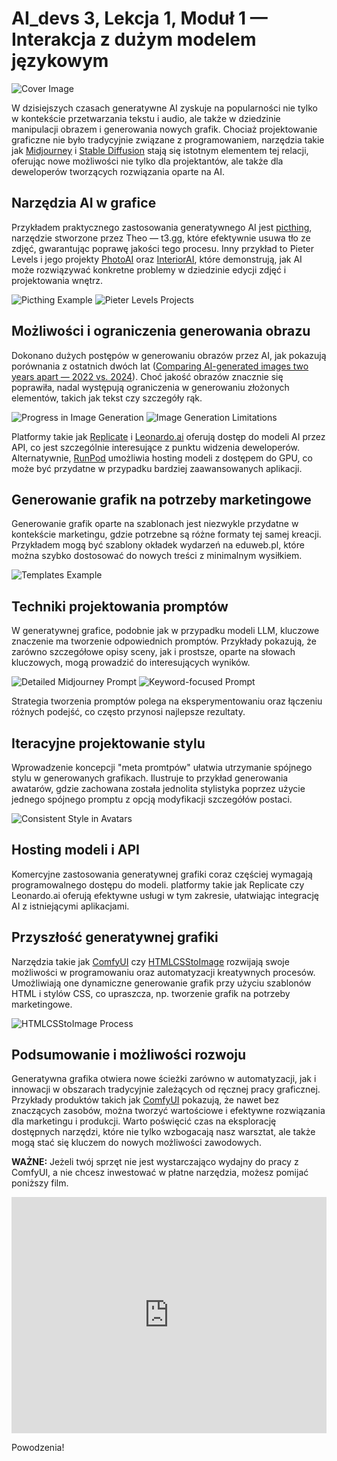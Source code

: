 # AI_devs 3, Lekcja 1, Moduł 1 — Interakcja z dużym modelem językowym

![Cover Image](https://cloud.overment.com/S02E03-1731372201.png)

W dzisiejszych czasach generatywne AI zyskuje na popularności nie tylko w kontekście przetwarzania tekstu i audio, ale także w dziedzinie manipulacji obrazem i generowania nowych grafik. Chociaż projektowanie graficzne nie było tradycyjnie związane z programowaniem, narzędzia takie jak [Midjourney](tools/Midjourney.md) i [Stable Diffusion](glossary/Stable%20Diffusion.md) stają się istotnym elementem tej relacji, oferując nowe możliwości nie tylko dla projektantów, ale także dla deweloperów tworzących rozwiązania oparte na AI.

## Narzędzia AI w grafice

Przykładem praktycznego zastosowania generatywnego AI jest [picthing](https://pic.ping.gg/), narzędzie stworzone przez Theo — t3.gg, które efektywnie usuwa tło ze zdjęć, gwarantując poprawę jakości tego procesu. Inny przykład to Pieter Levels i jego projekty [PhotoAI](https://photoai.com/) oraz [InteriorAI](https://interiorai.com), które demonstrują, jak AI może rozwiązywać konkretne problemy w dziedzinie edycji zdjęć i projektowania wnętrz.

![Picthing Example](https://cloud.overment.com/2024-09-26/aidevs3_picthing-a5ce0e6a-b.png)
![Pieter Levels Projects](https://cloud.overment.com/2024-09-26/aidevs3_levelsio-55df5a6e-5.png)

## Możliwości i ograniczenia generowania obrazu

Dokonano dużych postępów w generowaniu obrazów przez AI, jak pokazują porównania z ostatnich dwóch lat ([Comparing AI-generated images two years apart — 2022 vs. 2024](https://medium.com/@junehao/comparing-ai-generated-images-two-years-apart-2022-vs-2024-6c3c4670b905)). Choć jakość obrazów znacznie się poprawiła, nadal występują ograniczenia w generowaniu złożonych elementów, takich jak tekst czy szczegóły rąk.

![Progress in Image Generation](https://cloud.overment.com/2024-09-26/aidevs3_midjourney-79dd9b18-9.png)
![Image Generation Limitations](https://cloud.overment.com/2024-09-26/aidevs3_peace-955577e3-1.png)

Platformy takie jak [Replicate](tools/Replicate.md) i [Leonardo.ai](https://leonardo.ai/) oferują dostęp do modeli AI przez API, co jest szczególnie interesujące z punktu widzenia deweloperów. Alternatywnie, [RunPod](https://blog.runpod.io/how-to-get-stable-diffusion-set-up-with-comfyui-on-runpod/) umożliwia hosting modeli z dostępem do GPU, co może być przydatne w przypadku bardziej zaawansowanych aplikacji.

## Generowanie grafik na potrzeby marketingowe

Generowanie grafik oparte na szablonach jest niezwykle przydatne w kontekście marketingu, gdzie potrzebne są różne formaty tej samej kreacji. Przykładem mogą być szablony okładek wydarzeń na eduweb.pl, które można szybko dostosować do nowych treści z minimalnym wysiłkiem.

![Templates Example](https://cloud.overment.com/2024-09-26/aidevs3_eduweb-b678b9a8-5.png)

## Techniki projektowania promptów

W generatywnej grafice, podobnie jak w przypadku modeli LLM, kluczowe znaczenie ma tworzenie odpowiednich promptów. Przykłady pokazują, że zarówno szczegółowe opisy sceny, jak i prostsze, oparte na słowach kluczowych, mogą prowadzić do interesujących wyników.

![Detailed Midjourney Prompt](https://cloud.overment.com/2024-09-26/aidevs3_mj-852d34e2-4.png)
![Keyword-focused Prompt](https://cloud.overment.com/2024-09-26/aidevs3_mj2-f541fdfa-d.png)

Strategia tworzenia promptów polega na eksperymentowaniu oraz łączeniu różnych podejść, co często przynosi najlepsze rezultaty.

## Iteracyjne projektowanie stylu

Wprowadzenie koncepcji "meta promtpów" ułatwia utrzymanie spójnego stylu w generowanych grafikach. Ilustruje to przykład generowania awatarów, gdzie zachowana została jednolita stylistyka poprzez użycie jednego spójnego promptu z opcją modyfikacji szczegółów postaci.

![Consistent Style in Avatars](https://cloud.overment.com/2024-09-27/aidevs3_avatars-939ec7b0-3.png)

## Hosting modeli i API

Komercyjne zastosowania generatywnej grafiki coraz częściej wymagają programowalnego dostępu do modeli. platformy takie jak Replicate czy Leonardo.ai oferują efektywne usługi w tym zakresie, ułatwiając integrację AI z istniejącymi aplikacjami.

## Przyszłość generatywnej grafiki 

Narzędzia takie jak [ComfyUI](ComfyUI) czy [HTMLCSStoImage](https://htmlcsstoimage.com) rozwijają swoje możliwości w programowaniu oraz automatyzacji kreatywnych procesów. Umożliwiają one dynamiczne generowanie grafik przy użyciu szablonów HTML i stylów CSS, co upraszcza, np. tworzenie grafik na potrzeby marketingowe.

![HTMLCSStoImage Process](https://cloud.overment.com/2024-09-27/aidevs3_htmlcsstoimage-c6f590af-a.png)

## Podsumowanie i możliwości rozwoju

Generatywna grafika otwiera nowe ścieżki zarówno w automatyzacji, jak i innowacji w obszarach tradycyjnie zależących od ręcznej pracy graficznej. Przykłady produktów takich jak [ComfyUI](ComfyUI) pokazują, że nawet bez znaczących zasobów, można tworzyć wartościowe i efektywne rozwiązania dla marketingu i produkcji. Warto poświęcić czas na eksplorację dostępnych narzędzi, które nie tylko wzbogacają nasz warsztat, ale także mogą stać się kluczem do nowych możliwości zawodowych.

**WAŻNE:** Jeżeli twój sprzęt nie jest wystarczająco wydajny do pracy z ComfyUI, a nie chcesz inwestować w płatne narzędzia, możesz pomijać poniższy film.

<div style="padding:75% 0 0 0;position:relative;"><iframe src="https://player.vimeo.com/video/1029104946?badge=0&amp;autopause=0&amp;player_id=0&amp;app_id=58479" frameborder="0" allow="autoplay; fullscreen; picture-in-picture; clipboard-write" style="position:absolute;top:0;left:0;width:100%;height:100%;" title="02_03_comfy"></iframe></div><script src="https://player.vimeo.com/api/player.js"></script>

Powodzenia!